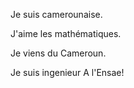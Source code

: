 Je suis camerounaise.

J'aime les mathématiques.

Je viens du Cameroun.

Je suis ingenieur 
A l'Ensae!